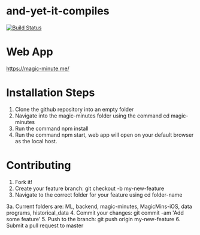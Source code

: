 # and-yet-it-compiles
[![Build Status](https://travis-ci.com/colebergmann/and-yet-it-compiles.svg?branch=master)](https://travis-ci.com/colebergmann/and-yet-it-compiles)

# Web App
https://magic-minute.me/


# Installation Steps
1. Clone the github repository into an empty folder
2. Navigate into the magic-minutes folder using the command cd magic-minutes
3. Run the command npm install
4. Run the command npm start, web app will open on your default browser as the local host.


# Contributing
1. Fork it!
2. Create your feature branch: git checkout -b my-new-feature
3. Navigate to the correct folder for your feature using cd folder-name

3a. Current folders are: ML, backend, magic-minutes, MagicMins-iOS, data programs, historical_data
4. Commit your changes: git commit -am 'Add some feature'
5. Push to the branch: git push origin my-new-feature
6. Submit a pull request to master

